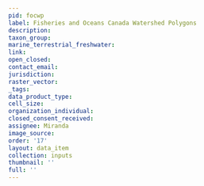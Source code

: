 ```yaml
---
pid: focwp
label: Fisheries and Oceans Canada Watershed Polygons
description: 
taxon_group: 
marine_terrestrial_freshwater: 
link: 
open_closed: 
contact_email: 
jurisdiction: 
raster_vector: 
_tags: 
data_product_type: 
cell_size: 
organization_individual: 
closed_consent_received: 
assignee: Miranda
image_source: 
order: '17'
layout: data_item
collection: inputs
thumbnail: ''
full: ''
---
```

